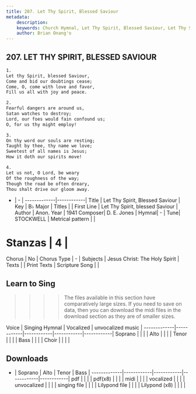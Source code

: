 ```yaml
---
title: 207. Let Thy Spirit, Blessed Saviour
metadata:
    description: 
    keywords: Church Hymnal, Let Thy Spirit, Blessed Saviour, Let Thy Spirit, blessed Saviour, 
    author: Brian Onang'o
---
```



## 207. LET THY SPIRIT, BLESSED SAVIOUR

```txt
1.
Let thy Spirit, blessed Saviour, 
Come and bid our doubtings cease; 
Come, O, come with love and favor, 
Fill us all with joy and peace. 

2.
Fearful dangers are around us, 
Satan watches to destroy; 
Lord, our foes would fain confound us; 
O, for us thy might employ! 

3.
On thy word our souls are resting; 
Taught by thee, thy name we love; 
Sweetest of all names is Jesus; 
How it doth our spirits move! 

4.
Let us not, O Lord, be weary 
Of the roughness of the way; 
Though the road be often dreary, 
Thou shalt drive our gloom away.

```

- |   -  |
-------------|------------|
Title | Let Thy Spirit, Blessed Saviour |
Key | B♭ Major |
Titles |  |
First Line | Let Thy Spirit, blessed Saviour |
Author | Anon.
Year | 1941
Composer| D. E. Jones |
Hymnal|  - |
Tune| STOCKWELL |
Metrical pattern | |
# Stanzas | 4 |
Chorus | No |
Chorus Type | - |
Subjects | Jesus Christ: The Holy Spirit |
Texts |  |
Print Texts | 
Scripture Song |  |
  
## Learn to Sing

>>>> The files available in this section have comparatively large sizes. If you need to save on data, then you can download the midi files in the download section as they are of smaller sizes.

Voice |  Singing Hymnal | Vocalized | unvocalized music |
-------------|------------|------------|------------|------------|
Soprano | | | |
Alto | | | |
Tenor | | | |
Bass | | | |
Choir | | | |

## Downloads

- |  Soprano | Alto | Tenor | Bass |
-------------|------------|------------|------------|------------|
pdf | | | |
pdf(x8) | | | |
midi | | | |
vocalized | | | |
unvocalized | | | |
singing file | | | |
Lilypond file | | | |
Lilypond (x8) | | | |
  